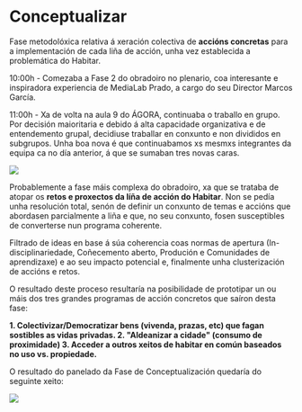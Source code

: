 # Conceptualizar

Fase metodolóxica relativa á xeración colectiva de  **accións concretas** para a implementación de cada liña de acción, unha vez establecida a problemática do Habitar. 

10:00h - Comezaba a Fase 2 do obradoiro no plenario, coa interesante e inspiradora experiencia de MediaLab Prado, a cargo do seu Director Marcos García.

11:00h - Xa de volta na aula 9 do ÁGORA, continuaba o traballo en grupo. Por decisión maioritaria e debido á alta capacidade organizativa e de entendemento grupal, decidiuse traballar en conxunto e non divididos en subgrupos. Unha boa nova é que continuabamos xs mesmxs integrantes da equipa ca no día anterior, á que se sumaban tres novas caras.

![](https://forxa.colab.coruna.gal/Co-Lab/obradoiro/raw/master/o_habitar/imaxes/conceptualizar%2001.jpeg)


Probablemente a fase máis complexa do obradoiro, xa que se trataba de atopar os **retos e proxectos da líña de acción do Habitar**. Non se pedía unha resolución total, senón de definir un conxunto de temas e accións que abordasen parcialmente a liña e que, no seu conxunto, fosen susceptibles de converterse nun programa coherente.

Filtrado de ideas en base á súa coherencia coas normas de apertura (In-disciplinariedade, Coñecemento aberto, Produción e Comunidades de aprendizaxe) e ao seu impacto potencial e, finalmente unha clusterización de accións e retos.

O resultado deste proceso resultaría na posibilidade de prototipar un ou máis dos tres grandes programas de acción concretos que saíron desta fase:

**1. Colectivizar/Democratizar bens (vivenda, prazas, etc) que fagan sostibles as vidas privadas.
2. "Aldeanizar a cidade" (consumo de proximidade)
3. Acceder a outros xeitos de habitar en común baseados no uso vs. propiedade.**


O resultado do panelado da Fase de Conceptualización quedaría do seguinte xeito:


![](https://forxa.colab.coruna.gal/Co-Lab/obradoiro/raw/master/o_habitar/imaxes/conceptualizar%2002.jpg)
